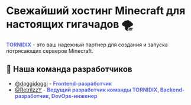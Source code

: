 # Свежайший хостинг Minecraft для настоящих гигачадов 🌪

<span style="color: #5865f2; font-weight: bold;">TORNIDIX</span>  - это ваш надежный партнер для создания и запуска потрясающих серверов Minecraft.

## 👥 Наша команда разработчиков

- [@doggidoggi](https://github.com/doggidoggi) - <span style="color: #5865f2; font-weight: bold;">Frontend-разработчик</span>
- [@RetrilzzY](https://github.com/RetrilzzY) - <span style="color: #5865f2; font-weight: bold;">Ведущий разработчик команды TORNIDIX, Backend-разработчик, DevOps-инженер</span>

